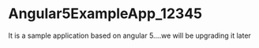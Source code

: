 # Angular5ExampleApp_12345
It is a sample application based on angular 5....we will be upgrading it later
